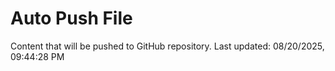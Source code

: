 # Auto Push File

Content that will be pushed to GitHub repository.
Last updated: 08/20/2025, 09:44:28 PM